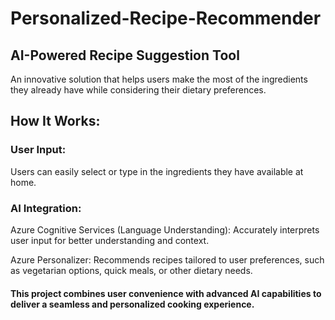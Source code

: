 # Personalized-Recipe-Recommender
## AI-Powered Recipe Suggestion Tool

An innovative solution that helps users make the most of the ingredients they already have while considering their dietary preferences.
## How It Works:
### User Input:
 Users can easily select or type in the ingredients they have available at home.

### AI Integration:
Azure Cognitive Services (Language Understanding): Accurately interprets user input for better understanding and context.

Azure Personalizer: Recommends recipes tailored to user preferences, such as vegetarian options, quick meals, or other dietary needs.

#### This project combines user convenience with advanced AI capabilities to deliver a seamless and personalized cooking experience.
